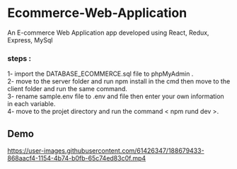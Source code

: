 # Ecommerce-Web-Application
An E-commerce Web Application app developed using React, Redux, Express, MySql 
### steps :
1- import the DATABASE_ECOMMERCE.sql file to phpMyAdmin .<br>
2- move to the server folder and run npm install in the cmd then move to the client folder and run the same command.<br>
3- rename sample.env file to .env and file then enter your own information in each variable.<br>
4- move to the projet directory and run the command < npm rund dev >.<br>
## Demo
https://user-images.githubusercontent.com/61426347/188679433-868aacf4-1154-4b74-b0fb-65c74ed83c0f.mp4

